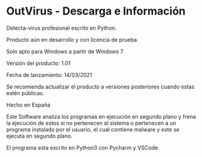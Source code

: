 # OutVirus - Descarga e Información
Detecta-virus profesional escrito en Python. 

Producto aún en desarrollo y con licencia de prueba.


Solo apto para Windows a partir de Windows 7

Versión del producto: 1.01

Fecha de lanzamiento: 14/03/2021

Se recomienda actualizar el producto a versiones posteriores cuando estas estén públicas.

Hecho en España



Este Software analiza los programas en ejecución en segundo plano y frena la ejecución de estos si no pertenecen al sistema
o pertenecen a un programa instalado por el usuario, el cual contiene malware y este se ejecuta en segundo plano.

El programa esta escrito en Python3 con Pycharm y VSCode.
